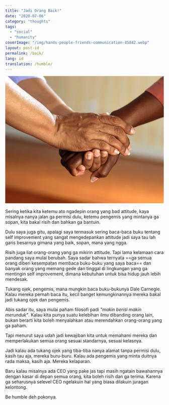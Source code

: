 ```yaml
---
title: "Jadi Orang Baik!"
date: "2020-07-06"
category: "thoughts"
tags:
  - "social"
  - "humanity"
coverImage: "/img/hands-people-friends-communication-45842.webp"
layout: post-id
permalink: /baik/
lang: id
translation: /humble/
---
```


![humble](/img/hands-people-friends-communication-45842.webp)

Sering ketika kita ketemu ato ngadepin orang yang bad attitude, kaya misalnya nanya jalan ga permisi dulu, ketemu pengemis yang mintanya ga sopan, kita bakal risih dan bahkan ga bantuin.

Dulu saya juga gitu, apalagi saya termasuk sering baca-baca buku tentang self improvement yang sangat mengedepankan attitude jadi saya tau lah garis besarnya gimana yang baik, sopan, mana yang ngga.

Risih juga liat orang-orang yang ga mikirin attitude. Tapi lama kelamaan cara pandang saya mulai berubah. Saya sadar bahwa ternyata ==ga semua orang diberi kesempatan membaca buku-buku yang saya baca== dan banyak orang yang memang gede dan tinggal di lingkungan yang ga mentingin self improvement, dimana kebutuhan untuk bisa hidup jauh lebih mendesak.

Tukang ojek, pengemis, mana mungkin baca buku-bukunya Dale Carnegie. Kalau mereka pernah baca itu, kecil banget kemungkinannya mereka bakal jadi tukang ojek dan pengemis.

Abis sadar itu, saya mulai paham filosofi padi _"makin berisi makin merunduk"_. Kalau kita punya suatu kelebihan ilmu dibanding orang lain, bukan berarti kita boleh menyalahkan atau merendahkan orang-orang yang ga paham.

Tapi menurut saya udah jadi kewajiban kita untuk memahami mereka dan memperlakukan semua orang sesuai standarnya, sesuai kelasnya.

Jadi kalau ada tukang ojek yang tiba-tiba nanya alamat tanpa permisi dulu, kasih tau aja, mereka buru-buru. Kalau ada pengemis yang minta duitnya rada maksa, kasih aja. Mereka kelaparan.

Baru kalau misalnya ada CEO yang pake jas tapi masih ngatain bawahannya dengan kasar di depan semua orang, kita boleh risih dan ga terima. Karena ga seharusnya selevel CEO ngelakuin hal yang biasa dilakuin juragan kelontong.

Be humble deh pokonya.
